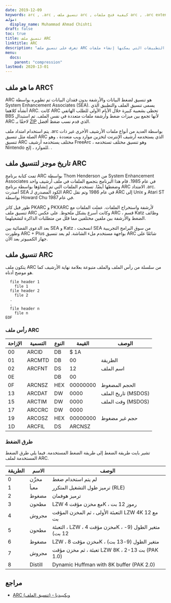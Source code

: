 ```yaml
---
date: 2019-12-09
keywords: arc , .arc , تنسيق ملف arc , كيفية فتح ملفات arc , .arc extension , arc extension
مؤلف:
  display_name: Muhammad Ahmad Chishti
draft: false
toc: true
title: تنسيق ملف ARC
linktitle: ARC
description: "تعرف على تنسيق ملف ARC وواجهات برمجة التطبيقات التي يمكنها إنشاء ملفات ARC وفتحها."
menu:
  docs:
    parent: "compression"
lastmod: 2020-13-01
---
```


## ما هو ملف ARC؟

ARC هو تنسيق لضغط البيانات والأرشفة بدون فقدان البيانات تم تطويره بواسطة System Enhancement Associates (SEA). يسمى تنسيق الملف والتطبيق الذي أنشأه كلاهما ARC. كانت ARC تحظى بشعبية كبيرة خلال الأيام الأولى للطلب الهاتفي BBS لأنها تجمع بين ميزات ضغط وأرشفة ملفات متعددة في نفس الملف. تم استبدال ARC لاحقًا بـ [ZIP](/ar/compression/zip/) الذي قدم نسب ضغط أفضل.

يتم استخدام امتداد ملف .arc بواسطة العديد من أنواع ملفات الأرشيف الأخرى غير ذات الصلة مثل تنسيق ARC الذي يستخدمه أرشيف الإنترنت لتخزين موارد ويب متعددة ، وهو تنسيق ARC مختلف يستخدمه أرشيف FreeArc ، وهو تنسيق مختلف تستخدمه Nintendo للموارد ، إلخ. .

## تاريخ موجز لتنسيق ملف ARC

تمت كتابة برنامج ARC بواسطة Thom Henderson من System Enhancement Associates في عام 1985. قام هذا البرنامج بتجميع الملفات في ملف أرشيف واحد وضغطها أيضًا. تستخدم الملفات التي تم إنشاؤها بواسطة برنامج ARC الامتداد .arc. أصدرت SEA الكود المصدري لـ ARC في عام 1986 وتم نقل ARC إلى Unix و Atari ST بواسطة Howard Chu في عام 1987.

طور فيل كاتز PKARC و PKXARC لأرشفة واستخراج الملفات. عملت الملفات مع تنسيق ملف ARC وكانت أسرع بشكل ملحوظ. على عكس ARC ، قسم Katz وظائف الضغط والأرشفة بين ملفين مختلفين مما قلل من متطلبات الذاكرة لتشغيلهما.

بعد الدعوى القضائية بين SEA و Katz ، انسحبت SEA من سوق البرامج التجريبية وطورت ARC + Plus بواجهة مستخدم ملء الشاشة. لم يعد تنسيق ARC شائعًا على جهاز الكمبيوتر بعد الآن.

## تنسيق ملف ARC

يتكون ملف ARC من سلسلة من رأس الملف والملف متبوعة بعلامة نهاية الأرشيف كما هو موضح أدناه.

```console
  file header 1
    file 1
  file header 2
    file 2
  .
  .
  file header n
    file n
EOF
```

### رأس ملف ARC ###

| الإزاحة | التسمية | النوع | القيمة | الوصف |
| --- | --- | --- | --- | --- |
| 00 | ARCID | DB | $ 1A | |
| 01 | ARCMTD | DB | 00 | الطريقة |
| 02 | ARCFNT | DS | 12 | اسم الملف |
| 0E | | DB | 00 | |
| 0F | ARCNSZ | HEX | 00000000 | الحجم المضغوط |
| 13 | ARCDAT | DW | 0000 | تاريخ الملف (MSDOS) |
| 15 | ARCTIM | DW | 0000 | وقت الملف (MSDOS) |
| 17 | ARCCRC | DW | 0000 | |
| 19 | ARCOSZ | HEX | 00000000 | حجم غير مضغوط |
| 1D | ARCFIL | DS | ARCNSZ | |

### طرق الضغط ###

تشير بايت طريقة الضغط إلى طريقة الضغط المستخدمة. فيما يلي طرق الضغط المستخدمة لملف ARC.

| الطريقة | الاسم | الوصف |
| --- | --- | --- |
| 0 | مخزّن | لم يتم استخدام ضغط |
| 1 | معبأ | ترميز طول التشغيل المتكرر (RLE) |
| 2 | مضغوط | ترميز هوفمان |
| 3 | مطحون | LZW مع مخزن مؤقت 4K ، رموز 12 بت |
| 4 | مجروش | التعبئة الأولى ، ثم المخزن المؤقت LZW 4K مع 12 بت |
| 5 | مطحون | التعبئة ، LZW ، مخزن مؤقت 4K ، متغير الطول (9-12 بت) |
| 6 | مضغوط | LZW ، مخزن مؤقت 8K ، متغير الطول (9-13 بت) |
| 7 | مجروش | تعبئة ، ثم مخزن مؤقت LZW 8K ، 2-13 بت (PAK 1.0) |
| 8 | Distill | Dynamic Huffman with 8K buffer (PAK 2.0) |

## مراجع

- [ARC (تنسيق الملف) - ويكيبيديا](https://en.wikipedia.org/wiki/ARC_ (file_format))

